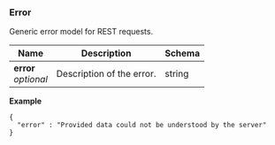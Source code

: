 
<a name="error"></a>
### Error
Generic error model for REST requests.


|Name|Description|Schema|
|---|---|---|
|**error**  <br>*optional*|Description of the error.|string|

**Example**
```
{
  "error" : "Provided data could not be understood by the server"
}
```



